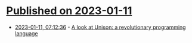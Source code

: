 # [Published on 2023-01-11](index.md)

* [2023-01-11, 07:12:36](https://lobste.rs/s/lqcb9z/look_at_unison_revolutionary) - [A look at Unison: a revolutionary programming language](https://renato.athaydes.com/posts/unison-revolution.html)

